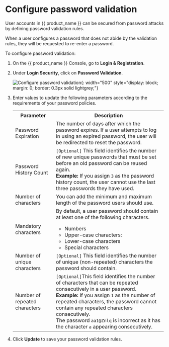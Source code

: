 # Configure password validation

User accounts in {{ product_name }} can be secured from password attacks by defining password validation rules.

When a user configures a password that does not abide by the validation rules, they will be requested to re-enter a password.

To configure password validation:

1. On the {{ product_name }} Console, go to **Login & Registration**.
2. Under **Login Security**, click on **Password Validation**.

     ![Configure password validation]({{base_path}}/assets/img/guides/organization/account-security/password-validation/configure-password-validation.png){: width="500" style="display: block; margin: 0; border: 0.3px solid lightgrey;"}

3. Enter values to update the following parameters according to the requirements of your password policies.

    <table>
        <tr>
            <th>Parameter</th>
            <th>Description</th>
        </tr>
        <tr>
            <td>Password Expiration</td>
            <td>The number of days after which the password expires. If a user attempts to log in using an expired password, the user will be redirected to reset the password.</td>
        </tr>
        <tr>
            <td>Password History Count</td>
            <td><code>[Optional]</code> This field identifies the number of new unique passwords that must be set before an old password can be reused again. <br> <b> Example: </b> If you assign <code>3</code> as the password history count, the user cannot use the last three passwords they have used.</td>
        </tr>
        <tr>
            <td>Number of characters</td>
            <td>You can add the minimum and maximum length of the password users should use.</td>
        </tr>
        <tr>
            <td>Mandatory characters</td>
            <td>By default, a user password should contain at least one of the following characters.
                <ul>
                    <li>Numbers</li>
                    <li>Upper-case characters: </li>
                    <li>Lower-case characters</li>
                    <li>Special characters</li>
                </ul>
            </td>
        </tr>
        <tr>
            <td>Number of unique characters</td>
            <td><code>[Optional]</code> This field identifies the number of unique (non-repeated) characters the password should contain.</td>
        </tr>
        <tr>
            <td>Number of repeated characters</td>
            <td><code>[Optional]</code>This field identifies the number of characters that can be repeated consecutively in a user password. <br> <b> Example: </b> If you assign <code>1</code> as the number of repeated characters, the password cannot contain any repeated characters consecutively. <br> The password <code>aa1@Znlq</code> is incorrect as it has the character <code>a</code> appearing consecutively.</td>
        </tr>
    </table>

4. Click **Update** to save your password validation rules.
